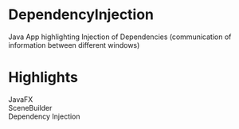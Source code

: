 # DependencyInjection
Java App highlighting Injection of Dependencies (communication of information between different windows)

# Highlights
JavaFX <br/>
SceneBuilder <br/>
Dependency Injection
